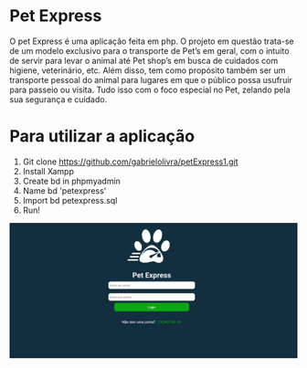 # Pet Express

<p> O pet Express é uma aplicação feita em php. O projeto em questão trata-se de um modelo exclusivo para o transporte de Pet’s em geral, com o intuito de servir para levar o animal até Pet shop’s em busca de cuidados com higiene, veterinário, etc. Além disso, tem como propósito também ser um transporte pessoal do animal para lugares em que o público possa usufruir para passeio ou visita. Tudo isso com o foco especial no Pet, zelando pela sua segurança e cuidado.</p>


# Para utilizar a aplicação

1. Git clone https://github.com/gabrielolivra/petExpress1.git
2. Install Xampp
3. Create bd in phpmyadmin 
4. Name bd 'petexpress'
5. Import bd petexpress.sql
6. Run!

![alt text](logo.png)
